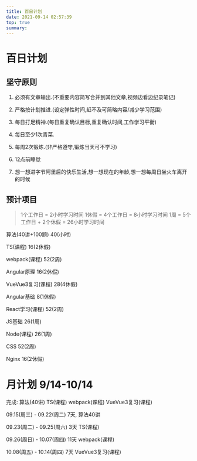 ```yaml
---
title: 百日计划
date: 2021-09-14 02:57:39
top: true
summary: 
---
```


# 百日计划

## 坚守原则

1. 必须有文章输出.(不重要内容简写合并到其他文章,视频边看边纪录笔记)

2. 严格按计划推进.(设定弹性时间,赶不及可简略内容/减少学习范围)

3. 每日打足精神.(每日重复确认目标,重复确认时间,工作学习平衡)

4. 每日至少1次青菜.

5. 每周2次锻炼.(非严格遵守,锻炼当天可不学习)

6. 12点前睡觉

7. 想一想进字节阿里后的快乐生活,想一想现在的年龄,想一想每周日坐火车离开的时候

## 预计项目

> 1个工作日 = 2小时学习时间
> 1休假 = 4个工作日 = 8小时学习时间
> 1周 = 5个工作日 + 2个休假 = 26小时学习时间

算法(40讲+100题)    40(小时)

TS(课程)           16(2休假)

webpack(课程)      52(2周)

Angular原理        16(2休假)

VueVue3复习(课程)   28(4休假)

Angular基础        8(1休假)

React学习(课程)     52(2周)

JS基础             26(1周)

Node(课程)         26(1周)

CSS               52(2周)

Nginx             16(2休假)


# 月计划 9/14-10/14
完成: 算法(40讲) TS(课程) webpack(课程) VueVue3复习(课程)

09.15(周三) - 09.22(周二) 7天,
算法40讲

09.23(周二) - 09.25(周六) 3天
TS(课程)

09.26(周日) - 10.07(周四) 11天
webpack(课程)

10.08(周五) - 10.14(周四) 7天
VueVue3复习(课程)






